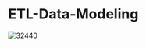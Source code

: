 # ETL-Data-Modeling

![32440](https://github.com/NmaxDiesel/ETL-Data-Modeling/assets/123163060/5869774c-e17b-4904-b8a9-8912cbc0aa71)


